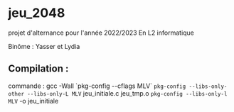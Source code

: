 # jeu_2048

projet d'alternance pour l'année 2022/2023 En L2 informatique

Binôme : Yasser et Lydia


## Compilation :
commande : gcc -Wall \`pkg-config --cflags MLV\` `pkg-config --libs-only-other --libs-only-L MLV` jeu_initiale.c jeu_tmp.o `pkg-config --libs-only-l MLV` -o jeu_initiale
